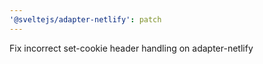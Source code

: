 ```yaml
---
'@sveltejs/adapter-netlify': patch
---
```


Fix incorrect set-cookie header handling on adapter-netlify
